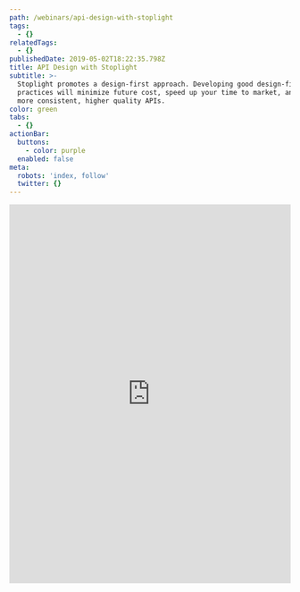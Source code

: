 ```yaml
---
path: /webinars/api-design-with-stoplight
tags:
  - {}
relatedTags:
  - {}
publishedDate: 2019-05-02T18:22:35.798Z
title: API Design with Stoplight
subtitle: >-
  Stoplight promotes a design-first approach. Developing good design-first
  practices will minimize future cost, speed up your time to market, and lead to
  more consistent, higher quality APIs.
color: green
tabs:
  - {}
actionBar:
  buttons:
    - color: purple
  enabled: false
meta:
  robots: 'index, follow'
  twitter: {}
---
```

<style>.markdown-body { max-width: 100% !important; } </style>

<iframe width="100%" height="678" src="https://www.youtube.com/embed/CBZUpDXpC7U" frameborder="0" allow="accelerometer; autoplay; encrypted-media; gyroscope; picture-in-picture" allowfullscreen></iframe>
